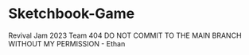 # Sketchbook-Game
Revival Jam 2023 Team 404
DO NOT COMMIT TO THE MAIN BRANCH WITHOUT MY PERMISSION - Ethan
